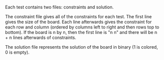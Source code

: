 Each test contains two files: constraints and solution.

The constraint file gives all of the constraints for each test.
The first line gives the size of the board. Each line afterwards gives the constraint for each row and column (ordered by columns left to right and then rows top to bottom). If the board is n by n, then the first line is "n n" and there will be n + n lines afterwards of constraints.

The solution file represents the solution of the board in binary (1 is colored, 0 is empty).